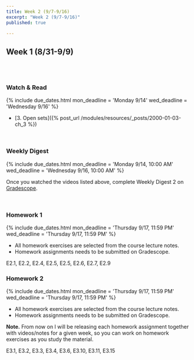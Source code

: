 ```yaml
---
title: Week 2 (9/7-9/16)
excerpt: "Week 2 (9/7-9/16)"
published: true

---
```


## Week 1 (8/31-9/9)

<br/>
<br/>


### Watch & Read

{% include due_dates.html
mon_deadline = 'Monday 9/14'
wed_deadline = 'Wednesday 9/16'
%}



* [3. Open sets]({% post_url /modules/resources/_posts/2000-01-03-ch_3 %})

<br/>

### Weekly Digest

{% include due_dates.html
mon_deadline = 'Monday 9/14, 10:00 AM'
wed_deadline = 'Wednesday 9/16, 10:00 AM'
%}

Once you watched the videos listed above, complete Weekly Digest 2 on [Gradescope](https://www.gradescope.com).

<br/>

### Homework 1

{% include due_dates.html
mon_deadline = 'Thursday 9/17, 11:59 PM'
wed_deadline = 'Thursday 9/17, 11:59 PM'
%}


* All homework exercises are selected from the course lecture notes.
* Homework assignments needs to be submitted on Gradescope.

E2.1, E2.2, E2.4, E2.5, E2.5, E2.6, E2.7, E2.9


### Homework 2

{% include due_dates.html
mon_deadline = 'Thursday 9/17, 11:59 PM'
wed_deadline = 'Thursday 9/17, 11:59 PM'
%}


* All homework exercises are selected from the course lecture notes.
* Homework assignments needs to be submitted on Gradescope.

**Note.** From now on I will be releasing each homework assignment together with videos/notes
for a given week, so you can work on homework exercises as you study the material.


E3.1, E3.2, E3.3, E3.4, E3.6, E3.10, E3.11, E3.15
